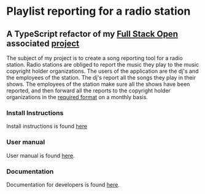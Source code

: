 # Playlist reporting for a radio station

## A TypeScript refactor of my [Full Stack Open](https://fullstackopen.com/en/) associated [project](https://github.com/teemukostamo/fullstack_harjoitustyo)

The subject of my project is to create a song reporting tool for a radio station. Radio stations are obliged to report the music they play to the music copyright holder organizations. The users of the application are the dj's and the employees of the station. The dj's report all the songs they play in their shows. The employees of the station make sure all the shows have been reported, and then forward all the reports to the copyright holder organizations in the [required format](https://www.gramex.fi//wp-content/uploads/2018/11/raportointiohje_kaupalliset_radiot_1_7_20091.pdf) on a monthly basis.

### Install Instructions

Install instructions is found [here](documentation/install_instructions.md)

### User manual

User manual is found [here](documentation/user_manual.md).

### Documentation

Documentation for developers is found [here](documentation/documentation.md).

